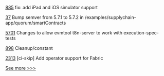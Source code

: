 
[885](https://github.com/hyperledger/aries-mobile-agent-react-native/pull/885) fix: add iPad and iOS simulator support

[37](https://github.com/hyperledger/bevel-samples/pull/37) Bump semver from 5.7.1 to 5.7.2 in /examples/supplychain-app/quorum/smartContracts

[5701](https://github.com/hyperledger/besu/pull/5701) Changes to allow evmtool t8n-server to work with execution-spec-tests

[898](https://github.com/hyperledger/aries-vcx/pull/898) Cleanup/constant

[2313](https://github.com/hyperledger/bevel/pull/2313) [ci-skip] Add operator support for Fabric


[See more >>>](https://start-here.hyperledger.org/pull-requests)
